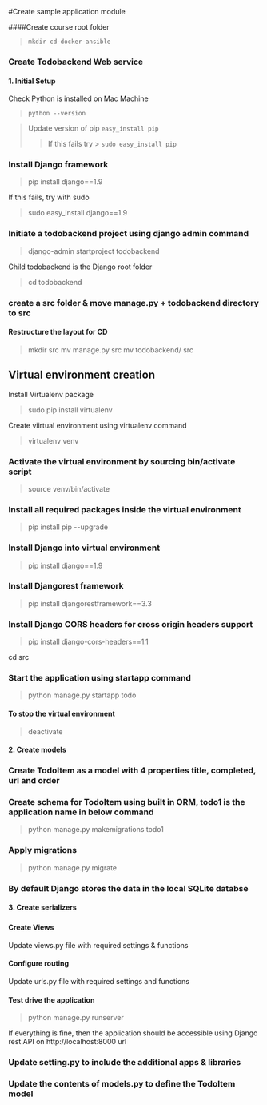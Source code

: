 #Create sample application module

####Create course root folder
> `mkdir cd-docker-ansible`

### Create Todobackend Web service
#### 1. Initial Setup
Check Python is installed on Mac Machine
> `python --version`

>Update version of pip `easy_install pip`
>> If this fails try > `sudo easy_install pip`

### Install Django framework
> pip install django==1.9

If this fails, try with sudo
> sudo easy_install django==1.9

### Initiate a todobackend project using django admin command
> django-admin startproject todobackend

Child todobackend is the Django root folder

> cd todobackend

### create a src folder & move manage.py + todobackend directory to src
#### Restructure the layout for CD

> mkdir src
> mv manage.py src
> mv todobackend/ src

## Virtual environment creation
Install Virtualenv package
> sudo pip install virtualenv

Create viirtual environment using virtualenv command
> virtualenv venv

### Activate the virtual environment by sourcing bin/activate script
> source venv/bin/activate

### Install all required packages inside the virtual environment
> pip install pip --upgrade

### Install Django into virtual environment
> pip install django==1.9

### Install Djangorest framework
> pip install djangorestframework==3.3

### Install Django CORS headers for cross origin headers support
> pip install django-cors-headers==1.1

cd src

### Start the application using startapp command
> python manage.py startapp todo



#### To stop the virtual environment
> deactivate

#### 2. Create models
### Create TodoItem as a model with 4 properties title, completed, url and order

### Create schema for TodoItem using built in ORM, todo1 is the application name in below command
> python manage.py makemigrations todo1

### Apply migrations
> python manage.py migrate

### By default Django stores the data in the local SQLite databse

#### 3. Create serializers
###

#### Create Views
Update views.py file with required settings & functions

#### Configure routing
Update urls.py file with required settings and functions

#### Test drive the application
> python manage.py runserver

If everything is fine, then the application should be accessible using Django rest API on http://localhost:8000 url












### Update setting.py to include the additional apps & libraries
### Update the contents of models.py to define the TodoItem model
